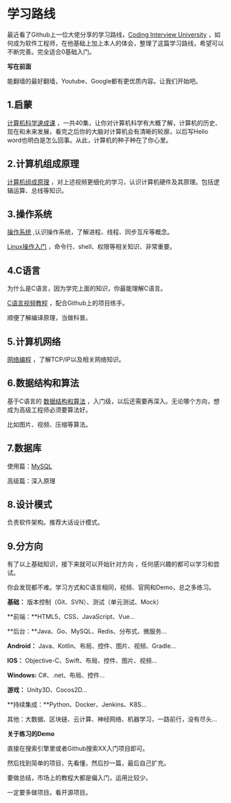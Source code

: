 # 学习路线

最近看了Github上一位大佬分享的学习路线，[Coding Interview University](https://github.com/jwasham/coding-interview-university) ，如何成为软件工程师，在他基础上加上本人的体会，整理了这篇学习路线，希望可以不断完善。完全适合0基础入门。

**写在前面**

能翻墙的最好翻墙，Youtube、Google都有更优质内容。让我们开始吧。

## 1.启蒙

[计算机科学速成课](https://www.bilibili.com/video/BV1EW411u7th) ，一共40集，让你对计算机科学有大概了解，计算机的历史、现在和未来发展，看完之后你的大脑对计算机会有清晰的轮廓，以后写Hello word也明白是怎么回事。从此，计算机的种子种在了你心里。

## 2.计算机组成原理

[计算机组成原理](https://www.bilibili.com/video/BV1BE411D7ii?from=search&seid=5866549693752956955) ，对上述视频更细化的学习，认识计算机硬件及其原理。包括逻辑运算、总线等知识。

## 3.操作系统

[操作系统](https://www.bilibili.com/video/BV1YE411D7nH?from=search&seid=15445700418954698599) ,认识操作系统，了解进程、线程、同步互斥等概念。

[Linux操作入门](https://www.bilibili.com/video/BV1mW411i7Qf?from=search&seid=5355573705777013123) ，命令行、shell、权限等相关知识、非常重要。

## 4.C语言

为什么是C语言，因为学完上面的知识，你最能理解C语言。

[C语言视频教程](https://www.bilibili.com/video/BV1XZ4y1G7No) ，配合Github上的项目练手。

顺便了解编译原理，当做科普。

## 5.计算机网络

[网络编程](https://www.bilibili.com/video/BV1sZ4y1L7Xi) ，了解TCP/IP以及相关网络知识。

## 6.数据结构和算法

基于C语言的 [数据结构和算法](https://www.bilibili.com/video/BV1os41117Fs?p=1) ，入门级，以后还需要再深入。无论哪个方向，想成为高级工程师必须要算法好。

比如图片、视频、压缩等算法。

## 7.数据库

使用篇：[MySQL](https://www.bilibili.com/video/BV1qJ411R7CW)

高级篇：深入原理

## 8.设计模式

负责软件架构。推荐大话设计模式。

## 9.分方向

有了以上基础知识，接下来就可以开始针对方向 ，任何感兴趣的都可以学习和尝试。

你会发现都不难。学习方式和C语言相同，视频、官网和Demo，总之多练习。

**基础：** 版本控制（Git、SVN）、测试（单元测试、Mock）

**前端：**HTML5、CSS、JavaScript、Vue...

**后台：**Java、Go、MySQL、Redis、分布式、微服务...

**Android：** Java、Kotlin、布局、控件、图片、视频、Gradle...

**IOS：** Objective-C、Swift、布局、控件、图片、视频...

**Windows:** C#、.net、布局、控件...

**游戏：** Unity3D、Cocos2D...

**持续集成：**Python、Docker、Jenkins、K8S...

其他：大数据、区块链、云计算、神经网络、机器学习，一路前行，没有尽头...

**关于练习的Demo**

直接在搜索引擎里或者Github搜索XX入门项目即可。

然后找到简单的项目，先看懂，然后抄一篇，最后自己扩充。

要做总结，市场上的教程大都是偏入门，运用比较少。

一定要多做项目。看开源项目。